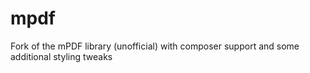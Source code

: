 mpdf
====

Fork of the mPDF library (unofficial) with composer support and some additional styling tweaks 
